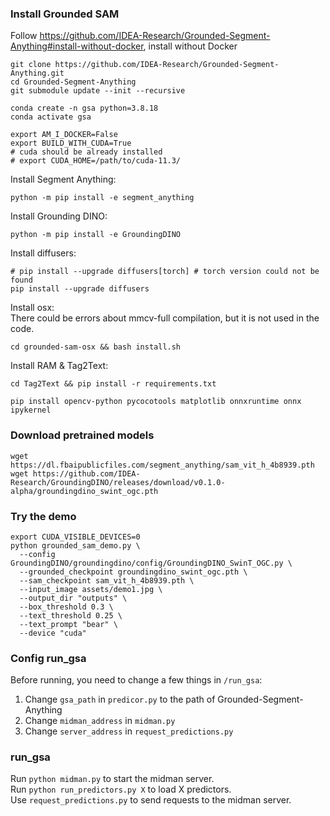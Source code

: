 ### Install Grounded SAM
Follow https://github.com/IDEA-Research/Grounded-Segment-Anything#install-without-docker, install without Docker
```
git clone https://github.com/IDEA-Research/Grounded-Segment-Anything.git
cd Grounded-Segment-Anything
git submodule update --init --recursive

conda create -n gsa python=3.8.18
conda activate gsa

export AM_I_DOCKER=False
export BUILD_WITH_CUDA=True
# cuda should be already installed
# export CUDA_HOME=/path/to/cuda-11.3/
```

Install Segment Anything:
```
python -m pip install -e segment_anything
```

Install Grounding DINO:
```
python -m pip install -e GroundingDINO
```

Install diffusers:
```
# pip install --upgrade diffusers[torch] # torch version could not be found
pip install --upgrade diffusers
```

Install osx: \
There could be errors about mmcv-full compilation, but it is not used in the code.
```
cd grounded-sam-osx && bash install.sh
```

Install RAM & Tag2Text:
```
cd Tag2Text && pip install -r requirements.txt
```

```
pip install opencv-python pycocotools matplotlib onnxruntime onnx ipykernel
```

### Download pretrained models
```
wget https://dl.fbaipublicfiles.com/segment_anything/sam_vit_h_4b8939.pth
wget https://github.com/IDEA-Research/GroundingDINO/releases/download/v0.1.0-alpha/groundingdino_swint_ogc.pth
```

### Try the demo
```
export CUDA_VISIBLE_DEVICES=0
python grounded_sam_demo.py \
  --config GroundingDINO/groundingdino/config/GroundingDINO_SwinT_OGC.py \
  --grounded_checkpoint groundingdino_swint_ogc.pth \
  --sam_checkpoint sam_vit_h_4b8939.pth \
  --input_image assets/demo1.jpg \
  --output_dir "outputs" \
  --box_threshold 0.3 \
  --text_threshold 0.25 \
  --text_prompt "bear" \
  --device "cuda"
```

### Config run_gsa
Before running, you need to change a few things in `/run_gsa`:
1. Change `gsa_path` in `predicor.py` to the path of Grounded-Segment-Anything
2. Change `midman_address` in `midman.py` 
3. Change `server_address` in `request_predictions.py`

### run_gsa
Run `python midman.py` to start the midman server. \
Run `python run_predictors.py X` to load X predictors. \
Use `request_predictions.py` to send requests to the midman server.
